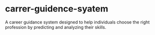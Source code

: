 # carrer-guidence-syatem
A career guidance system designed to help individuals choose the right profession by predicting and analyzing their skills.
